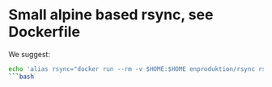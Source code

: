 Small alpine based rsync, see Dockerfile
========================================

We suggest:

```bash
echo 'alias rsync="docker run --rm -v $HOME:$HOME enproduktion/rsync rsync"' >> ~/.bash_profile
```bash
